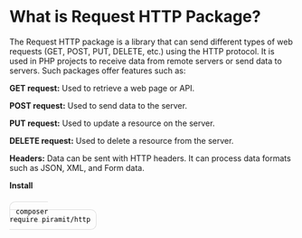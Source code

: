 # What is Request HTTP Package?
The Request HTTP package is a library that can send different types of web requests (GET, POST, PUT, DELETE, etc.) using the HTTP protocol. It is used in PHP projects to receive data from remote servers or send data to servers. Such packages offer features such as:

**GET request:** Used to retrieve a web page or API.

**POST request:** Used to send data to the server.

**PUT request:** Used to update a resource on the server.

**DELETE request:** Used to delete a resource from the server.

**Headers:** Data can be sent with HTTP headers.
It can process data formats such as JSON, XML, and Form data.


**Install**

<br><code style="color:#000000;border:solid 1px #ddd;padding:10px;border-radius:10px">composer require piramit/http</code><br>